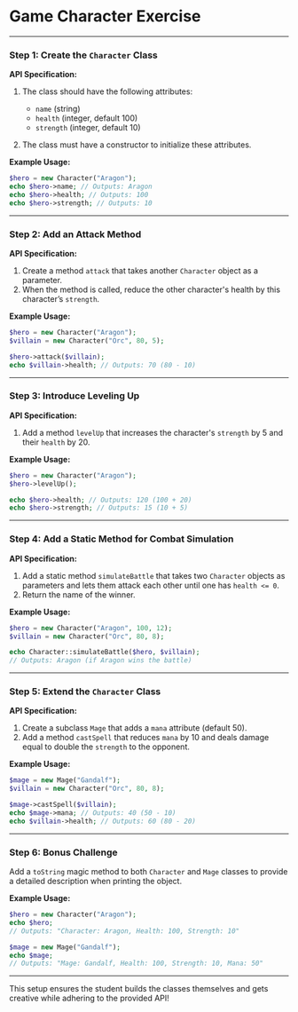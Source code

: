 
# Game Character Exercise

---

### **Step 1: Create the `Character` Class**  

**API Specification:**  
1. The class should have the following attributes:  
   - `name` (string)  
   - `health` (integer, default 100)  
   - `strength` (integer, default 10)  

2. The class must have a constructor to initialize these attributes.  

**Example Usage:**  
```php
$hero = new Character("Aragon");
echo $hero->name; // Outputs: Aragon
echo $hero->health; // Outputs: 100
echo $hero->strength; // Outputs: 10
```

---

### **Step 2: Add an Attack Method**  

**API Specification:**  
1. Create a method `attack` that takes another `Character` object as a parameter.  
2. When the method is called, reduce the other character's health by this character’s `strength`.  

**Example Usage:**  
```php
$hero = new Character("Aragon");
$villain = new Character("Orc", 80, 5);

$hero->attack($villain);
echo $villain->health; // Outputs: 70 (80 - 10)
```

---

### **Step 3: Introduce Leveling Up**  

**API Specification:**  
1. Add a method `levelUp` that increases the character's `strength` by 5 and their `health` by 20.  

**Example Usage:**  
```php
$hero = new Character("Aragon");
$hero->levelUp();

echo $hero->health; // Outputs: 120 (100 + 20)
echo $hero->strength; // Outputs: 15 (10 + 5)
```

---

### **Step 4: Add a Static Method for Combat Simulation**  

**API Specification:**  
1. Add a static method `simulateBattle` that takes two `Character` objects as parameters and lets them attack each other until one has `health <= 0`.  
2. Return the name of the winner.  

**Example Usage:**  
```php
$hero = new Character("Aragon", 100, 12);
$villain = new Character("Orc", 80, 8);

echo Character::simulateBattle($hero, $villain); 
// Outputs: Aragon (if Aragon wins the battle)
```

---

### **Step 5: Extend the `Character` Class**  

**API Specification:**  
1. Create a subclass `Mage` that adds a `mana` attribute (default 50).  
2. Add a method `castSpell` that reduces `mana` by 10 and deals damage equal to double the `strength` to the opponent.  

**Example Usage:**  
```php
$mage = new Mage("Gandalf");
$villain = new Character("Orc", 80, 8);

$mage->castSpell($villain);
echo $mage->mana; // Outputs: 40 (50 - 10)
echo $villain->health; // Outputs: 60 (80 - 20)
```

---

### **Step 6: Bonus Challenge**  

Add a `toString` magic method to both `Character` and `Mage` classes to provide a detailed description when printing the object.  

**Example Usage:**  
```php
$hero = new Character("Aragon");
echo $hero;
// Outputs: "Character: Aragon, Health: 100, Strength: 10"

$mage = new Mage("Gandalf");
echo $mage;
// Outputs: "Mage: Gandalf, Health: 100, Strength: 10, Mana: 50"
```

---

This setup ensures the student builds the classes themselves and gets creative while adhering to the provided API!
